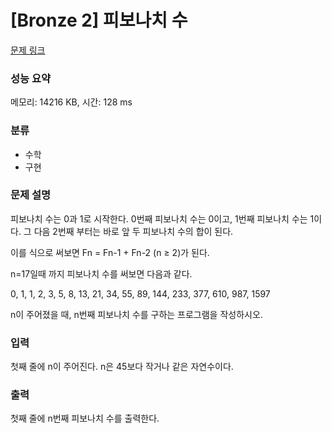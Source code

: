 # [Bronze 2] 피보나치 수

[문제 링크](https://www.acmicpc.net/problem/2747) 

### 성능 요약

메모리: 14216 KB, 시간: 128 ms

### 분류

* 수학
* 구현

### 문제 설명

<p>피보나치 수는 0과 1로 시작한다. 0번째 피보나치 수는 0이고, 1번째 피보나치 수는 1이다. 그 다음 2번째 부터는 바로 앞 두 피보나치 수의 합이 된다.</p>

<p>이를 식으로 써보면 Fn = Fn-1 + Fn-2 (n ≥ 2)가 된다.</p>

<p>n=17일때 까지 피보나치 수를 써보면 다음과 같다.</p>

<p>0, 1, 1, 2, 3, 5, 8, 13, 21, 34, 55, 89, 144, 233, 377, 610, 987, 1597</p>

<p>n이 주어졌을 때, n번째 피보나치 수를 구하는 프로그램을 작성하시오.</p>

### 입력 

<p>첫째 줄에 n이 주어진다. n은 45보다 작거나 같은 자연수이다.</p>

### 출력 

<p>첫째 줄에 n번째 피보나치 수를 출력한다.</p>
